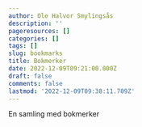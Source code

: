 ```yaml
---
author: Ole Halvor Smylingsås
description: ''
pageresources: []
categories: []
tags: []
slug: bookmarks
title: Bokmerker
date: 2022-12-09T09:21:00.000Z
draft: false
comments: false
lastmod: '2022-12-09T09:38:11.709Z'
---
```


En samling med bokmerker
